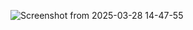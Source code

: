 ![Screenshot from 2025-03-28 14-47-55](https://github.com/user-attachments/assets/5cc8c78a-d4de-448d-ad6c-0db202a02280)
